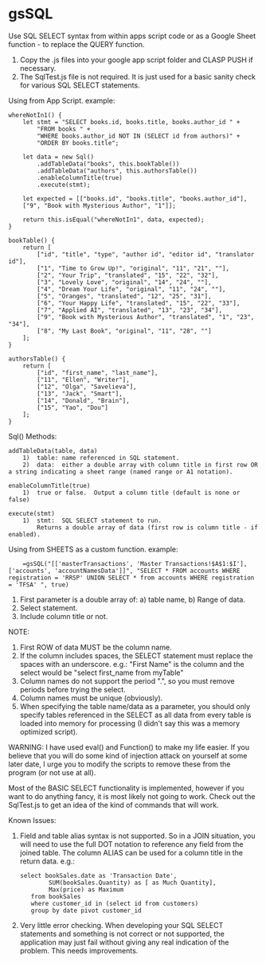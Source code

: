 # gsSQL
Use SQL SELECT syntax from within apps script code or as a Google Sheet function - to replace the QUERY function.

1.  Copy the .js files into your google app script folder and CLASP PUSH if necessary.
2.  The SqlTest.js file is not required. It is just used for a basic sanity check for various SQL SELECT statements.


Using from App Script.
example:

    whereNotIn1() {
        let stmt = "SELECT books.id, books.title, books.author_id " +
            "FROM books " +
            "WHERE books.author_id NOT IN (SELECT id from authors)" +
            "ORDER BY books.title";

        let data = new Sql()
            .addTableData("books", this.bookTable())
            .addTableData("authors", this.authorsTable())
            .enableColumnTitle(true)
            .execute(stmt);

        let expected = [["books.id", "books.title", "books.author_id"],
        ["9", "Book with Mysterious Author", "1"]];

        return this.isEqual("whereNotIn1", data, expected);
    }
    
    bookTable() {
        return [
            ["id", "title", "type", "author id", "editor id", "translator id"],
            ["1", "Time to Grow Up!", "original", "11", "21", ""],
            ["2", "Your Trip", "translated", "15", "22", "32"],
            ["3", "Lovely Love", "original", "14", "24", ""],
            ["4", "Dream Your Life", "original", "11", "24", ""],
            ["5", "Oranges", "translated", "12", "25", "31"],
            ["6", "Your Happy Life", "translated", "15", "22", "33"],
            ["7", "Applied AI", "translated", "13", "23", "34"],
            ["9", "Book with Mysterious Author", "translated", "1", "23", "34"],
            ["8", "My Last Book", "original", "11", "28", ""]
        ];
    }
    
    authorsTable() {
        return [
            ["id", "first_name", "last_name"],
            ["11", "Ellen", "Writer"],
            ["12", "Olga", "Savelieva"],
            ["13", "Jack", "Smart"],
            ["14", "Donald", "Brain"],
            ["15", "Yao", "Dou"]
        ];
    }
 
Sql() Methods:

    addTableData(table, data) 
        1)  table: name referenced in SQL statement.
        2)  data:  either a double array with column title in first row OR a string indicating a sheet range (named range or A1 notation).

    enableColumnTitle(true) 
        1)  true or false.  Output a column title (default is none or false)

    execute(stmt)
        1)  stmt:  SQL SELECT statement to run.  
            Returns a double array of data (first row is column title - if enabled).

Using from SHEETS as a custom function.
example:

        =gsSQL("[['masterTransactions', 'Master Transactions!$A$1:$I'], ['accounts', 'accountNamesData']]", "SELECT * FROM accounts WHERE registration = 'RRSP' UNION SELECT * from accounts WHERE registration = 'TFSA' ", true)
        
1.  First parameter is a double array of:  a) table name, b) Range of data.
2.  Select statement.
3.  Include column title or not.

NOTE:
1.  First ROW of data MUST be the column name.
2.  If the column includes spaces, the SELECT statement must replace the spaces with an underscore.  e.g.:  "First Name" is the column and the select would be "select first_name from myTable"
3.  Column names do not support the period ".", so you must remove periods before trying the select.
4.  Column names must be unique (obviously).
5.  When specifying the table name/data as a parameter, you should only specify tables referenced in the SELECT as all data from every table is loaded into memory for processing (I didn't say this was a memory optimized script).

WARNING:
I have used eval() and Function() to make my life easier.  If you believe that you will do some kind of injection attack on yourself at some later date, I urge you to modify the scripts to remove these from the program (or not use at all).

Most of the BASIC SELECT functionality is implemented, however if you want to do anything fancy, it is most likely not going to work.  Check out the SqlTest.js to get an idea of the kind of commands that will work.  

Known Issues:

1)  Field and table alias syntax is not supported.  So in a JOIN situation, you will need to use the full DOT notation to reference any field from the joined table.  The column ALIAS can be used for a column title in the return data.  e.g.:

        select bookSales.date as 'Transaction Date', 
                SUM(bookSales.Quantity) as [ as Much Quantity], 
                Max(price) as Maximum 
           from bookSales 
           where customer_id in (select id from customers)  
           group by date pivot customer_id
            
2)  Very little error checking.  When developing your SQL SELECT statements and something is not correct or not supported, the application may just fail without giving any real indication of the problem.  This needs improvements.
